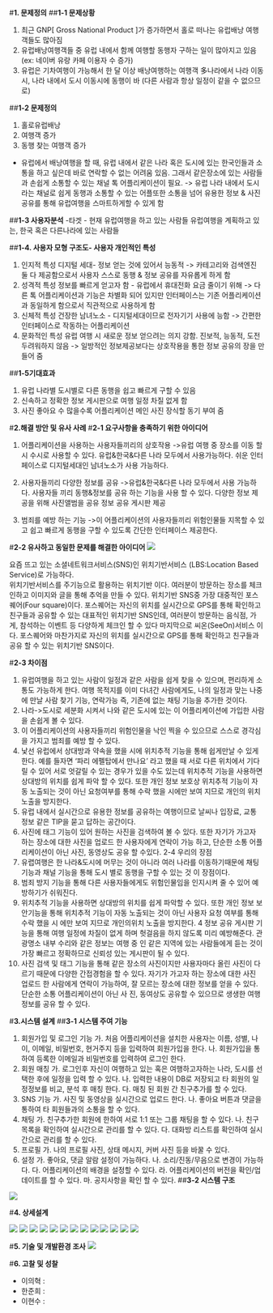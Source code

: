 #**1. 문제정의**
##**1-1 문제상황**
  1. 최근 GNP[ Gross National Product ]가 증가하면서 홀로 떠나는 유럽배낭 여행객들도 많아짐
  2. 유럽배낭여행객들 중 유럽 내에서 함께 여행할 동행자 구하는 일이 많아지고 있음 (ex: 네이버 유랑 카페 이용자 수 증가)
  3. 유럽은 기차여행이 가능해서 한 달 이상 배낭여행하는 여행객 多나라에서 나라 이동시, 나라 내에서 도시 이동시에 동행이 바
  (다른 사람과 항상 일정이 같을 수 없으므로)

##**1-2 문제정의**
  1. 홀로유럽배낭
  2. 여행객 증가
  3. 동행 찾는 여행객 증가
  - 유럽에서  배낭여행을 할 때, 유럽 내에서 같은 나라 혹은 도시에 있는 한국인들과 소통을 하고 싶은데 바로 연락할 수 없는 어려움 있음. 
    그래서 같은장소에 있는 사람들과 손쉽게 소통할 수 있는 채널 톡 어플리케이션이 필요.
  -> 유럽 나라 내에서 도시라는 채널로 쉽게 동행과 소통할 수 있는 어플또한 소통을 넘어 유용한 정보 & 사진 공유를 통해 유럽여행을 
    스마트하게할 수 있게 함

##**1-3 사용자분석**
  -타겟 - 현재 유럽여행을 하고 있는 사람들
         유럽여행을 계획하고 있는, 한국 혹은 다른나라에 있는 사람들

##**1-4. 사용자 모형 구조도- 사용자 개인적인 특성**

  1. 인지적 특성
  디지털 세대- 정보 얻는 것에 있어서 능동적
  -> 카테고리와 검색엔진 둘 다 제공함으로서 사용자 스스로 동행 & 정보 공유를 자유롭게 하게 함
  2. 성격적 특성
  정보를 빠르게 얻고자 함 - 유럽에서 휴대전화 요금 줄이기 위해
  -> 다른 톡 어플리케이션과 기능은 차별화 되어 있지만 인터페이스는 기존 어플리케이션과 동일하게 함으로서 직관적으로 사용하게 함 
  3. 신체적 특성
  건장한 남녀노소 - 디지털세대이므로 전자기기 사용에 능함
  -> 간편한 인터페이스로 작동하는 어플리케이션
  4. 문화적인 특성
  유럽 여행 시 새로운 정보 얻으려는 의지 강함. 진보적, 능동적, 도전 두려워하지 않음
  -> 일방적인 정보제공보다는 상호작용을 통한 정보 공유의 장을 만들어 줌

##**1-5기대효과**
  1. 유럽 나라별 도시별로 다른 동행을 쉽고 빠르게 구할 수 있음
  2. 신속하고 정확한 정보 게시판으로 여행 일정 차질 없게 함
  3. 사진 좋아요 수 많을수록 어플리케이션 메인 사진 장식할 동기 부여 줌

#**2.해결 방안 및 유사 사례**
#**2-1 요구사항을 충족하기 위한 아이디어**
  1. 어플리케이션을 사용하는 사용자들끼리의 상호작용
     ->유럽 여행 중 장소를 이동 할 시 수시로 사용할 수 있다.
       유럽&한국&다른 나라 모두에서 사용가능하다.
       쉬운 인터페이스로 디지털세대인 남녀노소가 사용 가능하다.

  2. 사용자들끼리 다양한 정보를 공유
     ->유럽&한국&다른 나라 모두에서 사용 가능하다.
       사용자들 끼리 동행&정보를 공유 하는 기능을 사용 할 수 있다.
       다양한 정보 제공을 위해 사진앨범을 공유 정보 공유 게시판 제공
  3. 범죄를 예방 하는 기능
     ->이 어플리케이션의 사용자들끼리 위험인물들 지목할 수 있고 쉽고 
       빠르게 동행을 구할 수 있도록 간단한 인터페이스 제공한다.

#**2-2 유사하고 동일한 문제를 해결한 아이디어**
![](http://postfiles2.naver.net/20151211_161/junhui4546_1449804617775J5PQe_PNG/%C0%AF%BB%E7%BE%C6%C0%CC%B5%F0%BE%EE.PNG?type=w2)
  
  요즘 뜨고 있는 소셜네트워크서비스(SNS)인 위치기반서비스 (LBS:Location Based Service)로 가능하다.  
  위치기반서비스를 주기능으로 활용하는 위치기반 이다. 여러분이 방문하는 장소를 체크인하고 이미지와 글을 통해 추억을 만들 수 있다.
  위치기반 SNS중 가장 대중적인 포스퀘어(Four square)이다. 포스퀘어는 자신의 위치를 실시간으로 GPS를 통해 확인하고 친구들과 공유할 
  수 있는 대표적인 위치기반 SNS인데, 여러분이 방문하는 음식점, 가게, 참석하는 이벤트 등 다양하게 체크인 할 수 있다
  마지막으로 씨온(SeeOn)서비스 이다. 포스퀘어와 마찬가지로 자신의 위치를 실시간으로 GPS를 통해 확인하고 친구들과 공유 할 수 있는 
  위치기반 SNS이다.

#**2-3 차이점**
  1. 유럽여행을 하고 있는 사람이 일정과 같은 사람을 쉽게 찾을 수 있으며, 편리하게 소통도 가능하게 한다. 여행 목적지를 이미 다녀간
    사람에게도, 나의 일정과 맞는 나중에 만날 사람 찾기 기능, 연락가능
      즉, 기존에 없는 채팅 기능을 추가한 것이다.
  2. 나라->도시로 세분화 시켜서 나와 같은 도시에 있는 이 어플리케이션에 가입한 사람을 손쉽게 볼 수 있다.
  3. 이 어플리케이션의 사용자들끼리 위험인물을 낙인 찍을 수 있으므로 
     스스로 경각심을 가지고 범죄를 예방 할 수 있다.
  4. 낯선 유럽에서 상대방과 약속을 했을 시에 위치추적 기능을 통해 쉽게만날 수 있게 한다. 예를 들자면 ‘파리 에펠탑에서 만나요’
    라고 했을 때 서로 다른 위치에서 기다릴 수 있어 서로 엇갈릴 수 있는 경우가 있을 수도 있는데 위치추적 기능을 사용하면 상대방의 
    위치를 쉽게 파악 할 수 있다. 또한 개인 정보 보호상 위치추적 기능이 자동 노출되는 것이 아닌 요청여부를 통해 수락 했을 시에만 
    보여 지므로 개인의 위치 노출을 방지한다.
  5. 유럽 내에서 실시간으로 유용한 정보를 공유하는 여행이므로 날씨나 입장료, 교통 정보 같은 TIP을 묻고 답하는 공간이다.
  6. 사진에 태그 기능이 있어 원하는 사진을 검색하여 볼 수 있다. 또한 자기가 가고자 하는 장소에 대한 사진을 업로드 한 사용자에게 연락이 
    가능 하고, 단순한 소통 어플리케이션이 아닌 사진, 동영상도 공유 할 수있다.
2-4 우리의 장점
 1. 유렵여행은 한 나라&도시에 머무는 것이 아니라 여러 나라를 이동하기때문에 채팅기능과 채널 기능을 통해 도시 별로 동행을 구할 수 있는 것
   이 장점이다.
 2. 범죄 방지 기능을 통해 다른 사용자들에게도 위험인물임을 인지시켜
  줄 수 있어 예방하기가 쉬워진다.
 3. 위치추적 기능을 사용하면 상대방의 위치를 쉽게 파악할 수 있다. 또한 개인 정보 보안기능을 통해 위치추적 기능이 자동 노출되는 것이
   아닌 사용자 요청 여부를 통해 수락 했을 시 에만 보여 지므로 개인의위치 노출을 방지한다.
 4 정보 공유 게시판 기능을 통해 여행 일정에 차질이 없게 하며 헛걸음을 하지 않도록 미리 예방해준다. 관광명소 내부 수리와 같은 정보는 여행 중
  인 같은 지역에 있는 사람들에게 듣는 것이 가장 빠르고 정확하므로 신뢰성 있는 게시판이 될 수 있다. 
 5. 사진 검색 및 태그 기능을 통해 같은 장소의 사진이지만 사용자마다 올린 사진이 다르기 때문에 다양한 간접경험을 할 수 있다.
  자기가 가고자 하는 장소에 대한 사진 업로드 한 사람에게 연락이 가능하여, 잘 모르는 장소에 대한 정보를 얻을 수 있다.  단순한 소통 어플리케이션이 아닌 사
  진, 동여상도 공유할 수 있으므로 생생한 여행정보를 공유 할 수 있다.

#**3.시스템 설계**
##**3-1 시스템 주여 기능**
 1. 회원가입 및 로그인 기능 
  가. 처음 어플리케이션을 설치한 사용자는 이름, 성별, 나이, 이메일, 비밀번호, 현거주지 등을 입력하여 회원가입을 한다.
  나. 회원가입을 통하여 등록한 이메일과 비밀번호를 입력하여 로그인 한다.
 2. 회원 매칭 
  가. 로그인후 자신이 여행하고 있는 혹은 여행하고자하는 나라, 도시를 
    선택한 후에 일정을 입력 할 수 있다.
  나. 입력한 내용이 DB로 저장되고 타 회원의 일정정보를 비교, 분석 후 매칭 한다.
  다. 매칭 된 회원 간 친구추가를 할 수 있다.
 3. SNS 기능 
  가. 사진 및 동영상을 실시간으로 업로드 한다.
  나. 좋아요 버튼과 댓글을 통하여 타 회원들과의 소통을 할 수 있다.
 4. 채팅 
  가. 친구추가한 회원에 한하여 서로 1:1 또는 그룹 채팅을 할 수 있다.
  나. 친구 목록을 확인하여 실시간으로 관리를 할 수 있다.
  다. 대화방 리스트를 확인하여 실시간으로 관리를 할 수 있다.
 5. 프로필 
  가. 나의 프로필 사진, 상태 메시지, 커버 사진 등을 바꿀 수 있다.
 6. 설정
  가. 좋아요, 댓글 알람 설정이 가능하다.
  나. 소리/진동/무음으로 변경이 가능하다.
  다. 어플리케이션의 배경을 설정할 수 있다.
  라. 어플리케이션의 버전을 확인/업데이트를 할 수 있다.
  마. 공지사항을 확인 할 수 있다.
##**3-2 시스템 구조**

![](http://postfiles14.naver.net/20151211_77/junhui4546_1449804094393GGURC_PNG/%B1%B8%C1%B6%B5%B5.PNG?type=w2)

#**4. 상세설계**

![](http://postfiles8.naver.net/20151211_151/junhui4546_1449804694194uLYi8_PNG/%B8%F0%B5%E2.PNG?type=w2)
![](http://postfiles3.naver.net/20151211_98/junhui4546_1449804094617AMkLA_PNG/%BB%F3%BC%BC2.PNG?type=w2)
![](http://postfiles2.naver.net/20151211_209/junhui4546_1449804614789HhMMu_PNG/%B8%F0%B5%E21.PNG?type=w2)
![](http://postfiles4.naver.net/20151211_243/junhui4546_14498046153230bkoo_PNG/%B8%F0%B5%E22.PNG?type=w2)
![](http://postfiles11.naver.net/20151211_266/junhui4546_1449804615572wQcLK_PNG/%B8%F0%B5%E23.PNG?type=w2)
![](http://postfiles1.naver.net/20151211_192/junhui4546_14498046158329mIbt_PNG/%B8%F0%B5%E24.PNG?type=w2)
![](http://postfiles4.naver.net/20151211_291/junhui4546_1449804616050xyrGN_PNG/%B8%F0%B5%E25.PNG?type=w2)
![](http://postfiles7.naver.net/20151211_182/junhui4546_1449804616305wD8Tw_PNG/%B8%F0%B5%E26.PNG?type=w2)
![](http://postfiles4.naver.net/20151211_67/junhui4546_1449804616444QicYj_PNG/%B8%F0%B5%E27.PNG?type=w2)
![](http://postfiles10.naver.net/20151211_201/junhui4546_1449804616642yzxkx_PNG/%B8%F0%B5%E28.PNG?type=w2)
![](http://postfiles13.naver.net/20151211_252/junhui4546_1449804616801u961C_PNG/%B8%F0%B5%E29.PNG?type=w2)
![](http://postfiles2.naver.net/20151211_273/junhui4546_1449804616969zBLfP_PNG/%B8%F0%B5%E210.PNG?type=w2)
![](http://postfiles1.naver.net/20151211_192/junhui4546_1449804617204DtgWW_PNG/%B8%F0%B5%E211.PNG?type=w2)

#**5. 기술 및 개발환경 조사**
![](http://postfiles8.naver.net/20151211_103/junhui4546_14498048666963Votv_PNG/%C4%B8%C3%B3.PNG?type=w2)

#**6. 고찰 및 성찰**
 - 이의혁 :
 - 한준희 :
 - 이현수 :


